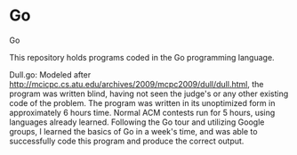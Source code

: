Go
==

Go


This repository holds programs coded in the Go programming language.

Dull.go:
  Modeled after http://mcicpc.cs.atu.edu/archives/2009/mcpc2009/dull/dull.html, the program was written blind, having
  not seen the judge's or any other existing code of the problem. The program was written in its unoptimized form in
  approximately 6 hours time. Normal ACM contests run for 5 hours, using languages already learned. Following the Go
  tour and utilizing Google groups, I learned the basics of Go in a week's time, and was able to successfully code this
  program and produce the correct output.

